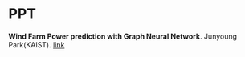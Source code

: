 # PPT

**Wind Farm Power prediction with Graph Neural Network**. Junyoung Park(KAIST). [link](https://aifrenz.github.io/present_file/wind_farm_presentation.pdf)